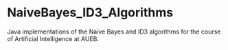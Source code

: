 # NaiveBayes_ID3_Algorithms
Java implementations of the Naive Bayes and ID3 algorithms for the course of Artificial Intelligence at AUEB.
